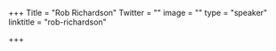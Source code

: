 +++
Title = "Rob Richardson"
Twitter = ""
image = ""
type = "speaker"
linktitle = "rob-richardson"

+++


